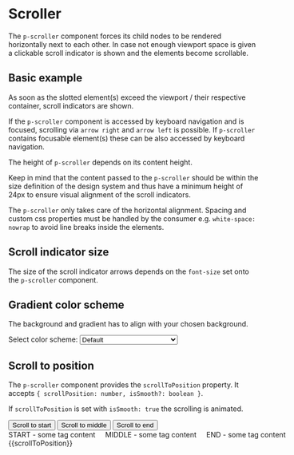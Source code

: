 # Scroller

The `p-scroller` component forces its child nodes to be rendered horizontally next to each other. In case not enough
viewport space is given a clickable scroll indicator is shown and the elements become scrollable.

<TableOfContents></TableOfContents>

## Basic example

As soon as the slotted element(s) exceed the viewport / their respective container, scroll indicators are shown.

If the `p-scroller` component is accessed by keyboard navigation and is focused, scrolling via `arrow right` and
`arrow left` is possible. If `p-scroller` contains focusable element(s) these can be also accessed by keyboard
navigation.

<Playground :markup="basicTagMarkup" :config="config"></Playground>

The height of `p-scroller` depends on its content height.

Keep in mind that the content passed to the `p-scroller` should be within the size definition of the design system and
thus have a minimum height of 24px to ensure visual alignment of the scroll indicators.

The `p-scroller` only takes care of the horizontal alignment. Spacing and custom css properties must be handled by the
consumer e.g. `white-space: nowrap` to avoid line breaks inside the elements.

<Playground :markup="basicTagDismissibleMarkup" :config="config"></Playground>

## Scroll indicator size

The size of the scroll indicator arrows depends on the `font-size` set onto the `p-scroller` component.

<Playground :markup="scrollIndicatorSize" :config="config"></Playground>

## Gradient color scheme

The background and gradient has to align with your chosen background.

<Playground :markup="gradientMarkup" :config="{ ...config, colorScheme: gradientColorScheme }">
  <label>
    <p-text :theme="theme">Select color scheme:</p-text>
    <select v-model="gradientColorScheme" aria-label="Select color scheme">
      <option disabled>Select gradient-color-scheme</option>
      <option value="default">Default</option>
      <option value="surface">Surface</option>
    </select>
  </label>
</Playground>

## Scroll to position

The `p-scroller` component provides the `scrollToPosition` property. It accepts
`{ scrollPosition: number, isSmooth?: boolean }`.

If `scrollToPosition` is set with `isSmooth: true` the scrolling is animated.

<Playground :frameworkMarkup="codeExample" :config="{ themable: false }">
  <button id="start" @click="scrollToPosition = '{scrollPosition: 0, isSmooth: true }'">Scroll to start</button>
  <button id="middle" @click="scrollToPosition = '{scrollPosition: 220, isSmooth: true }'">Scroll to middle</button>
  <button id="end" @click="scrollToPosition = '{scrollPosition: 720, isSmooth: true }'">Scroll to end</button>

  <div style="max-width: 400px">
    <p-scroller class="scroller" :scroll-to-position="scrollToPosition" style="white-space: nowrap">
      <p-tag-dismissible>START - some tag content</p-tag-dismissible>
      <p-tag-dismissible>MIDDLE - some tag content</p-tag-dismissible>
      <p-tag-dismissible>END - some tag content</p-tag-dismissible>
    </p-scroller>
    <p-text :theme="theme">{{scrollToPosition}}</p-text>
  </div>
</Playground>

<script lang="ts">
import Vue from 'vue';
import Component from 'vue-class-component';
import { getScrollerCodeSamples } from '@porsche-design-system/shared';
import type { Theme } from '@/models';
  
@Component
export default class Code extends Vue {
  config = { themeable: true };

  get theme(): Theme {
    return this.$store.getters.theme;
  }

  gradientColorScheme = 'surface';
  scrollIndicatorPosition = 'top';

  scrollToPosition = '{scrollPosition: 220}';

  codeExample = getScrollerCodeSamples();

  basicTagMarkup = `<div style="max-width: 600px">
  <p-scroller>
    <p-tag color="neutral-contrast-high">
      <button type="button">Some tag content</button>
    </p-tag>
    <p-tag color="notification-neutral">
      <button type="button">Some tag content</button>
    </p-tag>
    <p-tag color="notification-warning">
      <button type="button">Some tag content</button>
    </p-tag>
    <p-tag color="neutral-contrast-high">
      <button type="button">Some tag content</button>
    </p-tag>
    <p-tag color="notification-neutral">
      <button type="button">Some tag content</button>
    </p-tag>
    <p-tag color="notification-warning">
      <button type="button">Some tag content</button>
    </p-tag>
    <p-tag color="neutral-contrast-high">
      <button type="button">Some tag content</button>
    </p-tag>
    <p-tag color="notification-neutral">
      <button type="button">Some tag content</button>
    </p-tag>
  </p-scroller>
</div>`;

  basicTagDismissibleMarkup = `<div style="max-width: 600px">
  <p-scroller style="white-space: nowrap">
    <p-tag-dismissible>Some tag content</p-tag-dismissible>
    <p-tag-dismissible>Some tag content</p-tag-dismissible>
    <p-tag-dismissible>Some tag content</p-tag-dismissible>
    <p-tag-dismissible>Some tag content</p-tag-dismissible>
    <p-tag-dismissible>Some tag content</p-tag-dismissible>
  </p-scroller>
</div>`;

  scrollIndicatorSize = `<div style="max-width: 600px">
  <p-scroller style="font-size: 24px; white-space: nowrap">
    <p-tag-dismissible>Some tag content</p-tag-dismissible>
    <p-tag-dismissible>Some tag content</p-tag-dismissible>
    <p-tag-dismissible>Some tag content</p-tag-dismissible>
    <p-tag-dismissible>Some tag content</p-tag-dismissible>
    <p-tag-dismissible>Some tag content</p-tag-dismissible>
    <p-tag-dismissible>Some tag content</p-tag-dismissible>
    <p-tag-dismissible>Some tag content</p-tag-dismissible>
    <p-tag-dismissible>Some tag content</p-tag-dismissible>
  </p-scroller>
</div>`;

  get gradientMarkup() {
    return `<div style="max-width: 600px">
  <p-scroller gradient-color-scheme="${this.gradientColorScheme}" style="white-space: nowrap">
    <p-tag color="neutral-contrast-high">
      <button type="button">Some tag content</button>
    </p-tag>
    <p-tag color="notification-neutral">
      <button type="button">Some tag content</button>
    </p-tag>
    <p-tag color="notification-warning">
      <button type="button">Some tag content</button>
    </p-tag>
    <p-tag color="neutral-contrast-high">
      <button type="button">Some tag content</button>
    </p-tag>
    <p-tag color="notification-neutral">
      <button type="button">Some tag content</button>
    </p-tag>
    <p-tag color="notification-warning">
      <button type="button">Some tag content</button>
    </p-tag>
    <p-tag color="neutral-contrast-high">
      <button type="button">Some tag content</button>
    </p-tag>
    <p-tag color="notification-neutral">
      <button type="button">Some tag content</button>
    </p-tag>
  </p-scroller>
</div>`;
  }
}

</script>

<style scoped lang="scss">
  p-scroller > * {
    &:not(:last-child) {
      margin-right: 1rem;
    }
  }

  .demo > button {
    margin: 0 1rem 1rem 0;
  }
</style>

